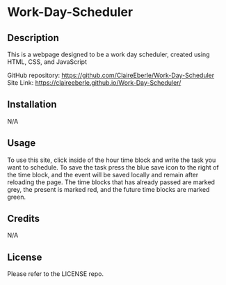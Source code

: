 # Work-Day-Scheduler

## Description

This is a webpage designed to be a work day scheduler, created using HTML, CSS, and JavaScript

GitHub repository: https://github.com/ClaireEberle/Work-Day-Scheduler
Site Link: https://claireeberle.github.io/Work-Day-Scheduler/

## Installation

N/A

## Usage

To use this site, click inside of the hour time block and write the task you want to schedule. To save the task press the blue save icon to the right of the time block, and the event will be saved locally and remain after reloading the page. The time blocks that has already passed are marked grey, the present is marked red, and the future time blocks are marked green. 

## Credits

N/A

## License

Please refer to the LICENSE repo. 